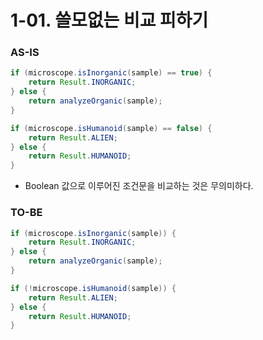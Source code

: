 # 1-01. 쓸모없는 비교 피하기

### AS-IS

```java
if (microscope.isInorganic(sample) == true) {
    return Result.INORGANIC;
} else {
    return analyzeOrganic(sample);
}

if (microscope.isHumanoid(sample) == false) {
    return Result.ALIEN;
} else {
    return Result.HUMANOID;
}
```

- Boolean 값으로 이루어진 조건문을 비교하는 것은 무의미하다.

### TO-BE

```java
if (microscope.isInorganic(sample)) {
    return Result.INORGANIC;
} else {
    return analyzeOrganic(sample);
}

if (!microscope.isHumanoid(sample)) {
    return Result.ALIEN;
} else {
    return Result.HUMANOID;
}
```
